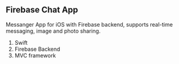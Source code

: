 ## Firebase Chat App
Messanger App for iOS with Firebase backend, supports real-time messaging, image and photo sharing.
1. Swift
2. Firebase Backend
3. MVC framework


